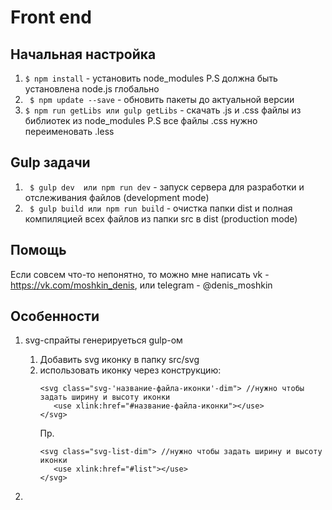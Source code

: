 # Front end

## Начальная настройка
1. `` $ npm install `` - установить node_modules P.S должна быть установлена node.js глобально
2. `` $ npm update --save`` - обновить пакеты до актуальной версии 
3. `` $ npm run getLibs или gulp getLibs `` - скачать .js и .css файлы из библиотек из node_modules P.S все файлы .css нужно переименовать .less

## Gulp задачи
1. `` $ gulp dev  или npm run dev`` - запуск сервера для разработки и отслеживания файлов (development mode) 
2. `` $ gulp build или npm run build`` - очистка папки dist и полная компиляцией всех файлов из папки src в dist (production mode)

## Помощь
Если совсем что-то непонятно, то можно мне написать vk - https://vk.com/moshkin_denis, или telegram - @denis_moshkin

## Особенности

1. svg-спрайты генерируеться gulp-ом 
   1. Добавить svg иконку в папку src/svg
   2. использовать иконку через конструкцию: 
      ```
      <svg class="svg-'название-файла-иконки'-dim"> //нужно чтобы задать ширину и высоту иконки
         <use xlink:href="#название-файла-иконки"></use>
      </svg>
      ```
      Пр.
      ```
      <svg class="svg-list-dim"> //нужно чтобы задать ширину и высоту иконки
         <use xlink:href="#list"></use>
      </svg>
      ```
        
2. 
 

